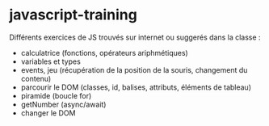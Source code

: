 # javascript-training
Différents exercices de JS trouvés sur internet ou suggerés dans la classe :
- calculatrice (fonctions, opérateurs ariphmétiques)
- variables et types
- events, jeu (récupération de la position de la souris, changement du contenu)
- parcourir le DOM (classes, id, balises, attributs, éléments de tableau)
- piramide (boucle for)
- getNumber (async/await)
- changer le DOM


